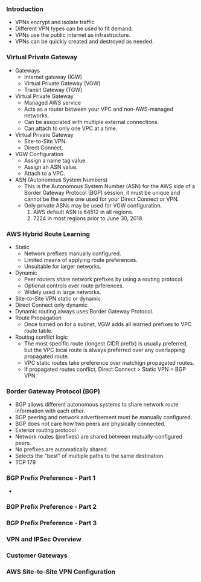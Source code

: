 ### Introduction
* VPNs encrypt and isolate traffic
* Different VPN types can be used to fit demand.
* VPNs use the public internet as infrastructure.
* VPNs can be quickly created and destroyed as needed.

### Virtual Private Gateway
* Gateways
  - Internet gateway (IGW)
  - Virtual Private Gateway (VGW)
  - Transit Gateway (TGW)
* Virtual Private Gateway
  - Managed AWS service
  - Acts as a router between your VPC and non-AWS-managed networks.
  - Can be associated with multiple external connections.
  - Can attach to only one VPC at a time.
* Virtual Private Gateway
  - Site-to-Site VPN.
  - Direct Connect.
* VGW Configuration
  - Assign a name tag value.
  - Assign an ASN value.
  - Attach to a VPC.
* ASN (Autonomous System Numbers)
  - This is the Autonomous System Number (ASN) for the AWS side of a Border Gateway Protocol (BGP) session, it must be unique and cannot be the same one used for your Direct Connect or VPN.
  - Only private ASNs may be used for VGW configuration.
    1. AWS default ASN is 64512 in all regions.
    2. 7224 in most regions prior to June 30, 2018.

### AWS Hybrid Route Learning
* Static
  - Network prefixes manually configured.
  - Limited means of applying route preferences.
  - Unsuitable for larger networks.
* Dynamic
  - Peer routers share network prefixes by using a routing protocol.
  - Optional controls over route prferences.
  - Widely used in large networks.
* Site-to-Site VPN static or dynamic
* Direct Connect only dynamic
* Dynamic routing always uses Border Gateway Protocol.
* Route Propagation
  - Once turned on for a subnet, VGW adds all learned prefixes to VPC route table.
* Routing conflict logic
  - The most specific route (longest CIDR prefix) is usually preferred, but the VPC local route is always preferred over any overlapping propagated route.
  - VPC static routes take preference over matchign propagated routes.
  - If propagated routes conflict, Direct Connect > Static VPN > BGP VPN.

### Border Gateway Protocol (BGP)
* BGP allows different autonomous systems to share network route information with each other.
* BGP peering and network advertisement must be manually configured.
* BGP does not care how two peers are physically connected.
* Exterior routing protocol
* Network routes (prefixes) are shared between mutually-configured peers.
* No prefixes are automatically shared.
* Selects the "best" of multiple paths to the same destination.
* TCP 179

### BGP Prefix Preference - Part 1
* 

### BGP Prefix Preference - Part 2

### BGP Prefix Preference - Part 3

### VPN and IPSec Overview

### Customer Gateways

### AWS Site-to-Site VPN Configuration
